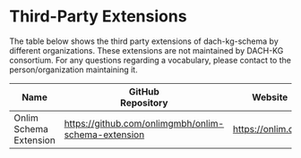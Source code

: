 # Third-Party Extensions

The table below shows the  third party extensions of dach-kg-schema by different organizations. These extensions are not maintained by DACH-KG consortium. For any questions regarding a vocabulary, please contact to the person/organization maintaining it.

| Name                   | GitHub <br/>Repository                              | Website           | Contact<br/>Person | Contact Information |
| ---------------------- | --------------------------------------------------- | ----------------- | ------------------ | ------------------- |
| Onlim Schema Extension | https://github.com/onlimgmbh/onlim-schema-extension | https://onlim.com | Ioan Toma          |                     |



